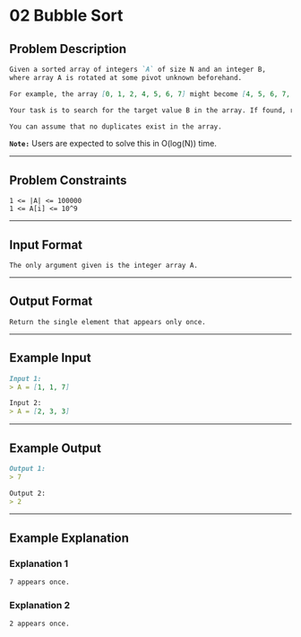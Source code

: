 # 02 Bubble Sort

## Problem Description

```markdown
Given a sorted array of integers `A` of size N and an integer B, 
where array A is rotated at some pivot unknown beforehand.

For example, the array [0, 1, 2, 4, 5, 6, 7] might become [4, 5, 6, 7, 0, 1, 2].

Your task is to search for the target value B in the array. If found, return its index; otherwise, return -1.

You can assume that no duplicates exist in the array.
```

**`Note:`** Users are expected to solve this in O(log(N)) time.

---
## Problem Constraints

```
1 <= |A| <= 100000
1 <= A[i] <= 10^9
```

---
## Input Format

```
The only argument given is the integer array A.
```

---
## Output Format

```
Return the single element that appears only once.
```

---
## Example Input

```markdown
Input 1:
> A = [1, 1, 7]

Input 2:
> A = [2, 3, 3]
```

---
## Example Output

```markdown
Output 1:
> 7

Output 2:
> 2
```

---
## Example Explanation

### Explanation 1

```markdown
7 appears once.
```

### Explanation 2

```markdown
2 appears once.
```